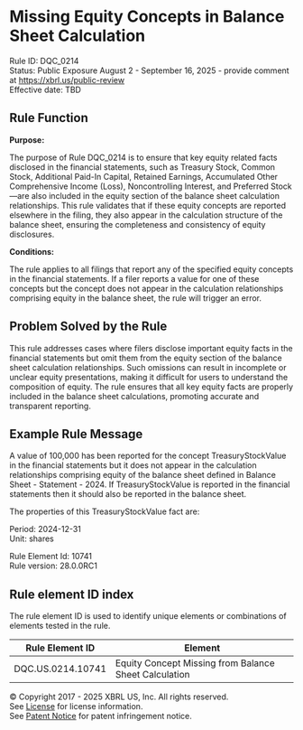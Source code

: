 # Missing Equity Concepts in Balance Sheet Calculation  
Rule ID: DQC_0214  
Status: Public Exposure August 2 - September 16, 2025 - provide comment at https://xbrl.us/public-review    
Effective date: TBD

## Rule Function

**Purpose:**

The purpose of Rule DQC_0214 is to ensure that key equity related facts disclosed in the financial statements, such as Treasury Stock, Common Stock, Additional Paid-In Capital, Retained Earnings, Accumulated Other Comprehensive Income (Loss), Noncontrolling Interest, and Preferred Stock—are also included in the equity section of the balance sheet calculation relationships. This rule validates that if these equity concepts are reported elsewhere in the filing, they also appear in the calculation structure of the balance sheet, ensuring the completeness and consistency of equity disclosures.

**Conditions:**

The rule applies to all filings that report any of the specified equity concepts in the financial statements. If a filer reports a value for one of these concepts but the concept does not appear in the calculation relationships comprising equity in the balance sheet, the rule will trigger an error.

## Problem Solved by the Rule

This rule addresses cases where filers disclose important equity facts in the financial statements but omit them from the equity section of the balance sheet calculation relationships. Such omissions can result in incomplete or unclear equity presentations, making it difficult for users to understand the composition of equity. The rule ensures that all key equity facts are properly included in the balance sheet calculations, promoting accurate and transparent reporting.

## Example Rule Message

A value of 100,000 has been reported for the concept TreasuryStockValue in the financial statements but it does not appear in the calculation relationships comprising equity of the balance sheet defined in Balance Sheet - Statement - 2024. If TreasuryStockValue is reported in the financial statements then it should also be reported in the balance sheet.  

The properties of this TreasuryStockValue fact are:

Period: 2024-12-31  
Unit: shares  

Rule Element Id: 10741  
Rule version: 28.0.0RC1

## Rule element ID index  
The rule element ID is used to identify unique elements or combinations of elements tested in the rule.

|Rule Element ID|Element|
|--- |--- |
| DQC.US.0214.10741 | Equity Concept Missing from Balance Sheet Calculation |

© Copyright 2017 - 2025 XBRL US, Inc. All rights reserved.  
See [License](https://xbrl.us/dqc-license) for license information.  
See [Patent Notice](https://xbrl.us/dqc-patent) for patent infringement notice.